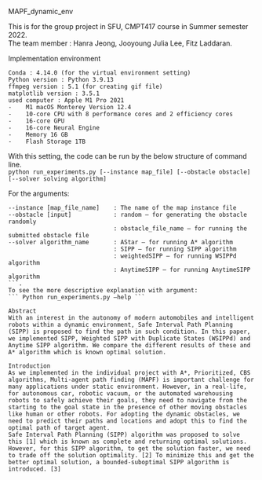 MAPF_dynamic_env 
  
This is for the group project in SFU, CMPT417 course in Summer semester 2022.  
The team member : Hanra Jeong, Jooyoung Julia Lee, Fitz Laddaran. 

Implementation environment
```
Conda : 4.14.0 (for the virtual environment setting)
Python version : Python 3.9.13
ffmpeg version : 5.1 (for creating gif file)
matplotlib version : 3.5.1
used computer : Apple M1 Pro 2021
-    M1 macOS Monterey Version 12.4
-    10-core CPU with 8 performance cores and 2 efficiency cores
-    16-core GPU
-    16-core Neural Engine
-    Memory 16 GB
-    Flash Storage 1TB
```
With this setting, the code can be run by the below structure of command line.  
```python run_experiments.py [--instance map_file] [--obstacle obstacle] [--solver solving algorithm]``` 

For the arguments:
```
--instance [map_file_name]    : The name of the map instance file
--obstacle [input]            : random – for generating the obstacle randomly
                              : obstacle_file_name – for running the submitted obstacle file
--solver algorithm_name       : AStar – for running A* algorithm
                              : SIPP – for running SIPP algorithm
                              : weightedSIPP – for running WSIPPd algorithm
                              : AnytimeSIPP – for running AnytimeSIPP algorithm
```. 
To see the more descriptive explanation with argument:
``` Python run_experiments.py –help ```

Abstract
With an interest in the autonomy of modern automobiles and intelligent robots within a dynamic environment, Safe Interval Path Planning (SIPP) is proposed to find the path in such condition. In this paper, we implemented SIPP, Weighted SIPP with Duplicate States (WSIPPd) and Anytime SIPP algorithm. We compare the different results of these and A* algorithm which is known optimal solution. 

Introduction  
As we implemented in the individual project with A*, Prioritized, CBS algorithms, Multi-agent path finding (MAPF) is important challenge for many applications under static environment. However, in a real-life, for autonomous car, robotic vacuum, or the automated warehousing robots to safely achieve their goals, they need to navigate from the starting to the goal state in the presence of other moving obstacles like human or other robots. For adopting the dynamic obstacles, we need to predict their paths and locations and adopt this to find the optimal path of target agent.  
Safe Interval Path Planning (SIPP) algorithm was proposed to solve this [1] which is known as complete and returning optimal solutions. However, for this SIPP algorithm, to get the solution faster, we need to trade off the solution optimality. [2] To minimize this and get the better optimal solution, a bounded-suboptimal SIPP algorithm is introduced. [3]
